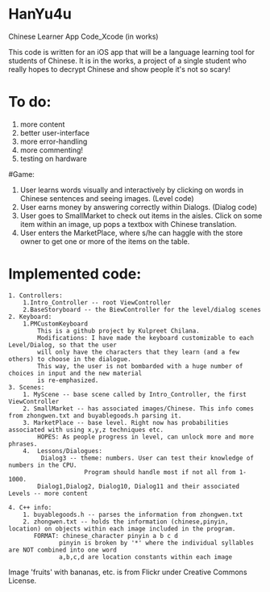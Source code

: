 HanYu4u
=======

Chinese Learner App Code_Xcode (in works)

This code is written for an iOS app that will be a language learning tool for students of Chinese. It is in the works, a project of a single student who really hopes to decrypt Chinese and show people it's not so scary!
# To do: 
1. more content
2. better user-interface
3. more error-handling
4. more commenting!
5. testing on hardware

#Game:
1. User learns words visually and interactively by clicking on words in Chinese sentences and seeing images. (Level code)
2. User earns money by answering correctly within Dialogs. (Dialog code)
3. User goes to SmallMarket to check out items in the aisles.
    Click on some item within an image, up pops a textbox with Chinese translation.
4. User enters the MarketPlace, where s/he can haggle with the store owner to get one or more of the items on the table.

# Implemented code:
    1. Controllers:
        1.Intro_Controller -- root ViewController
        2.BaseStoryboard -- the BiewController for the level/dialog scenes
    2. Keyboard:
        1.PMCustomKeyboard
            This is a github project by Kulpreet Chilana.
            Modifications: I have made the keyboard customizable to each Level/Dialog, so that the user
            will only have the characters that they learn (and a few others) to choose in the dialogue.
            This way, the user is not bombarded with a huge number of choices in input and the new material
            is re-emphasized.
    3. Scenes:
        1. MyScene -- base scene called by Intro_Controller, the first ViewController
        2. SmallMarket -- has associated images/Chinese. This info comes from zhongwen.txt and buyablegoods.h parsing it.
        3. MarketPlace -- base level. Right now has probabilities associated with using x,y,z techniques etc.
            HOPES: As people progress in level, can unlock more and more phrases.
        4.  Lessons/Dialogues:
             Dialog3 -- theme: numbers. User can test their knowledge of numbers in the CPU. 
                         Program should handle most if not all from 1-1000.
            Dialog1,Dialog2, Dialog10, Dialog11 and their associated Levels -- more content 
         
    4. C++ info:   
        1. buyablegoods.h -- parses the information from zhongwen.txt
        2. zhongwen.txt -- holds the information (chinese,pinyin, location) on objects within each image included in the program.
           FORMAT: chinese_character pinyin a b c d 
                  pinyin is broken by '*' where the individual syllables are NOT combined into one word
                  a,b,c,d are location constants within each image

Image 'fruits' with bananas, etc. is from Flickr under Creative Commons License.
